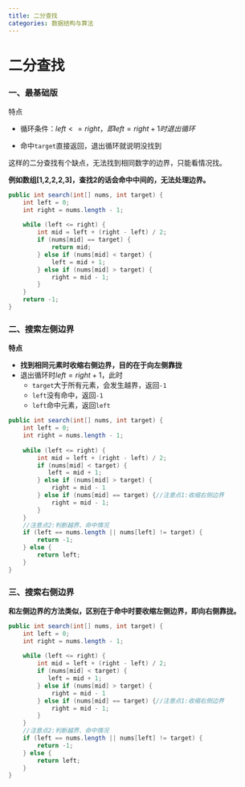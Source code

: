 ```yaml
---
title: 二分查找
categories: 数据结构与算法
---
```


# 二分查找

### 一、最基础版

特点

- 循环条件：$left <= right，即left = right + 1时退出循环$

- 命中`target`直接返回，退出循环就说明没找到

这样的二分查找有个缺点，无法找到相同数字的边界，只能看情况找。

**例如数组[1,2,2,2,3]，查找2的话会命中中间的，无法处理边界。**

```java
public int search(int[] nums, int target) {
    int left = 0;
    int right = nums.length - 1;
    
    while (left <= right) {
        int mid = left + (right - left) / 2;
        if (nums[mid] == target) {
            return mid;
        } else if (nums[mid] < target) {
            left = mid + 1;
        } else if (nums[mid] > target) {
            right = mid - 1;
        }
    }
    return -1;
}
```

### 二、搜索左侧边界

**特点**

- **找到相同元素时收缩右侧边界，目的在于向左侧靠拢**
- 退出循环时$left = right + 1$，此时
  - `target`大于所有元素，会发生越界，返回`-1`
  - `left`没有命中，返回`-1`
  - `left`命中元素，返回`left`

```java
public int search(int[] nums, int target) {
    int left = 0;
    int right = nums.length - 1;
    
    while (left <= right) {
        int mid = left + (right - left) / 2;
        if (nums[mid] < target) {
           left = mid + 1;
        } else if (nums[mid] > target) {
            right = mid - 1
        } else if (nums[mid] == target) {//注意点1:收缩右侧边界
            right = mid - 1;
        }
    }
    //注意点2:判断越界、命中情况
    if (left == nums.length || nums[left] != target) {
        return -1;
    } else {
        return left;
    }
}
```

### 三、搜索右侧边界

**和左侧边界的方法类似，区别在于命中时要收缩左侧边界，即向右侧靠拢。**

```Java
public int search(int[] nums, int target) {
    int left = 0;
    int right = nums.length - 1;
    
    while (left <= right) {
        int mid = left + (right - left) / 2;
        if (nums[mid] < target) {
           left = mid + 1;
        } else if (nums[mid] > target) {
            right = mid - 1
        } else if (nums[mid] == target) {//注意点1:收缩右侧边界
            right = mid - 1;
        }
    }
    //注意点2:判断越界、命中情况
    if (left == nums.length || nums[left] != target) {
        return -1;
    } else {
        return left;
    }
}
```

